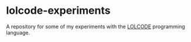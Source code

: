 # lolcode-experiments
A repository for some of my experiments with the [LOLCODE](https://en.wikipedia.org/wiki/LOLCODE) programming language.
